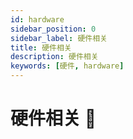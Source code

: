 ```yaml
---
id: hardware
sidebar_position: 0
sidebar_label: 硬件相关
title: 硬件相关
description: 硬件相关
keywords: [硬件, hardware]
---
```

# 硬件相关 🔧
